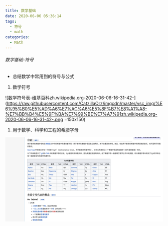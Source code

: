 ```yaml
---
title: 数学基础
date: 2020-06-06 05:36:14
tags:
  - 符号
  - math
categories:
  - Math
---
```


###### 数学基础-符号

- 总结数学中常用到的符号与公式

1. 数学符号

![数学符号表-维基百科zh.wikipedia.org-2020-06-06-16-31-42-](https://raw.githubusercontent.com/CatzillaOrz/imgcdn/master/vsc_img/%E6%95%B0%E5%AD%A6%E7%AC%A6%E5%8F%B7%E8%A1%A8-%E7%BB%B4%E5%9F%BA%E7%99%BE%E7%A7%91zh.wikipedia.org-2020-06-06-16-31-42-.png =150x150)

1. 用于数学、科学和工程的希腊字母

![20200606163855-2020-06-06-16-38-58-](https://raw.githubusercontent.com/CatzillaOrz/imgcdn/master/vsc_img/20200606163855-2020-06-06-16-38-58-.png)